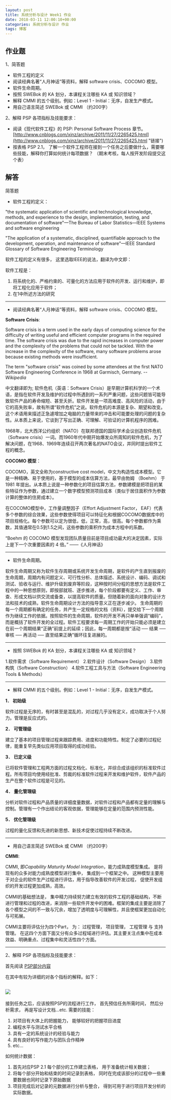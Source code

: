 ```yaml
---
layout: post
title: 系统分析与设计 Week1 作业
date: 2018-03-11 12:00:10+00:00
categories: 系统分析与设计 作业
tags: 博客
---
```

## 作业题

1、简答题

* 软件工程的定义
* 阅读经典名著“人月神话”等资料，解释 software crisis、COCOMO 模型。
* 软件生命周期。
* 按照 SWEBok 的 KA 划分，本课程关注哪些 KA 或 知识领域？
* 解释 CMMI 的五个级别。例如：Level 1 - Initial：无序，自发生产模式。
* 用自己语言简述 SWEBok 或 CMMI （约200字）

2、解释 PSP 各项指标及技能要求：

* 阅读《现代软件工程》的 PSP: Personal Software Process 章节。 
[http://www.cnblogs.com/xinz/archive/2011/11/27/2265425.html](http://www.cnblogs.com/xinz/archive/2011/11/27/2265425.html "链接")
* 按表格 PSP 2.1， 了解一个软件工程师在接到一个任务之后要做什么，需要哪些技能，解释你打算如何统计每项数据？ （期末考核，每人按开发阶段提交这个表）

## 解答

简答题

* 软件工程的定义：

"the systematic application of scientific and technological knowledge, methods, and experience to the design, implementation, testing, and documentation of software"—The Bureau of Labor Statistics—IEEE Systems and software engineering

"The application of a systematic, disciplined, quantifiable approach to the development, operation, and maintenance of software"—IEEE Standard Glossary of Software Engineering Terminology

软件工程的定义有很多， 这里选取IEEE的说法，翻译为中文即：

软件工程是：

1. 将系统化的、严格约束的、可量化的方法应用于软件的开发、运行和维护，即将工程化应用于软件；
2. 在1中所述方法的研究

---------------

* 阅读经典名著“人月神话”等资料，解释 software crisis、COCOMO 模型。

**Software Crisis**:

Software crisis is a term used in the early days of computing science for the difficulty of writing useful and efficient computer programs in the required time. The software crisis was due to the rapid increases in computer power and the complexity of the problems that could not be tackled. With the increase in the complexity of the software, many software problems arose because existing methods were insufficient.

The term "software crisis" was coined by some attendees at the first NATO Software Engineering Conference in 1968 at Garmisch, Germany.  --*Wikipedia*

中文翻译即为;
软件危机（英语：Software Crisis）是早期计算机科学的一个术语，是指在软件开发及维护的过程中所遇到的一系列严重问题，这些问题皆可能导致软件产品的寿命缩短、甚至夭折。软件开发是一项高难度、高风险的活动，由于它的高失败率，故有所谓“软件危机”之说。软件危机的本源是复杂、期望和改变。这个术语用来描述正急遽增加之电脑的力量带来的冲击和可能要处理的问题的复杂性。从本质上来说，它谈到了写出正确、可理解、可验证的计算机程序的困难。

1968年，北大西洋公约组织（NATO）在联邦德国的国际学术会议创造软件危机（Software crisis）一词。而1960年代中期开始爆发众所周知的软件危机，为了解决问题，在1968、1969年连续召开两次著名的NATO会议，并同时提出软件工程的概念。

**COCOMO 模型**：

COCOMO，英文全称为constructive cost model，中文为构造性成本模型。它是一种精确、易于使用的，基于模型的成本估算方法，最早由勃姆 （Boehm） 于 1981 年提出。从本质上说是一种参数化的项目估算方法，参数建模是把项目的某些特征作为参数，通过建立一个数字模型预测项目成本（类似于居住面积作为参数计算的整体的住房成本）。

在COCOMO模型中，工作量调整因子（Effort Adjustment Factor， EAF）代表多个参数的综合效果，这些参数使得项目可以特征化和根据COCOMO数据库中的项目规格化。每个参数可以定为很低，低，正常，高，很高。每个参数都作为乘数，其值通常在0.5到1.5之间，这些参数的乘积作为成本方程中的系数。

“Boehm 的 COCOMO 模型发现团队质量目前是项目成功最大的决定因素，实际上是下一个次重要因素的 4 倍。”
——《人月神话》


-------------
* 软件生命周期。


软件生命周期又称为软件生存周期或系统开发生命周期，是软件的产生直到报废的生命周期，周期内有问题定义、可行性分析、总体描述、系统设计、编码、调试和测试、验收与运行、维护升级到废弃等阶段，这种按时间分程的思想方法是软件工程中的一种思想原则，即按部就班、逐步推进，每个阶段都要有定义、工作、审查、形成文档以供交流或备查，以提高软件的质量。但随着新的面向对象的设计方法和技术的成熟，软件生命周期设计方法的指导意义正在逐步减少。 生命周期的每一个周期都有确定的任务，并产生一定规格的文档（资料），提交给下一个周期作为继续工作的依据。按照软件的生命周期，软件的开发不再只单单强调“编码”，而是概括了软件开发的全过程。软件工程要求每一周期工作的开始只能必须是建立在前一个周期结果“正确”前提上的延续；因此，每一周期都是按“活动 ── 结果 ── 审核 ── 再活动 ── 直至结果正确”循环往复进展的。

------------
* 按照 SWEBok 的 KA 划分，本课程关注哪些 KA 或 知识领域？

1.软件需求（Software Requirement）
2.软件设计（Software Design）
3.软件构筑（Software Construction）
4.软件工程工具与方法（Software Engineering Tools & Methods）

--------------
* 解释 CMMI 的五个级别。例如：Level 1 - Initial：无序，自发生产模式。

**1． 初始级**

软件过程是无序的，有时甚至是混乱的，对过程几乎没有定义，成功取决于个人努力。管理是反应式的。

**2． 可管理级**

建立了基本的项目管理过程来跟踪费用、进度和功能特性。制定了必要的过程纪律，能重复早先类似应用项目取得的成功经验。

**3． 已定义级**

已将软件管理和工程两方面的过程文档化、标准化，并综合成该组织的标准软件过程。所有项目均使用经批准、剪裁的标准软件过程来开发和维护软件，软件产品的生产在整个软件过程是可见的。

**4． 量化管理级**

分析对软件过程和产品质量的详细度量数据，对软件过程和产品都有定量的理解与控制。管理有一个作出结论的客观依据，管理能够在定量的范围内预测性能。

**5． 优化管理级**

过程的量化反馈和先进的新思想、新技术促使过程持续不断改进。

-----------------
* 用自己语言简述 SWEBok 或 CMMI （约200字）

**CMMI**:

CMMI, 即*Capability Maturity Model Integration*，能力成熟度模型集成。 是将现有的众多对能力成熟度模型进行集中， 集成到一个框架之中。 这种模型主要用于对企业的软件生产过程进行评估，用于指导改善软件的开发过程， 促使开发组织的开发过程更加成熟，高效。

CMMI的基础想法是， 集中精力持续努力建立有效的软件工程的基础结构，不断进行管理和过程的改进，来消除一些软件开发中的困难。框架的集成主要是消除了各个模型之间的不一致与冗余，增加了透明度与可理解性，并且使框架更加自动化与可拓展。

CMMI主要将评估分为四个Part， 为： 过程管理， 项目管理， 工程管理 与 支持管理。 在这四个方面下面又分有众多过程域进行评估。其主要关注点集中在成本效益、明确重点、过程集中和灵活性四个方面。

----------------


2、解释 PSP 各项指标及技能要求：


首先阅读 [PSP部分内容](http://www.cnblogs.com/xinz/archive/2011/10/22/2220872.html)

在其中有较为详细的对各个指标的解释。如下：

![](https://i.imgur.com/Yw8hwxu.png)
----

接到任务之后，应该按照PSP的流程进行工作， 首先预估任务所需时间， 然后分析需求， 再是写设计文档...etc.
需要的技能：

1. 对项目有大体上的把握能力， 能够较好的把握项目进度
2. 编程水平与测试水平合格
3. 具有一定的系统设计的经验与能力
4. 具有良好的写作能力与团队合作精神
5. etc...

如何统计数据：

1. 首先对应PSP 2.1 每个部分的工作建立表格， 用于准备统计相关数据；
2. 将每个部分开始和结束的时间记录到表格， 同时在完成该部分的过程中一些重要数据也同时记录下原始数据
3. 项目完成后对记录的元数据进行分析与整合， 得到可用于进行项目开发分析的实际数据。

